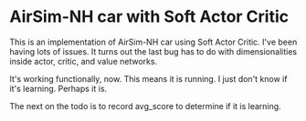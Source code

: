 # AirSim-NH car with Soft Actor Critic
This is an implementation of AirSim-NH car using Soft Actor Critic.
I've been having lots of issues. It turns out the last bug has to do with 
dimensionalities inside actor, critic, and value networks.

It's working functionally, now. This means it is running. I just don't know
if it's learning. Perhaps it is.

The next on the todo is to record avg_score to determine if it is learning.
